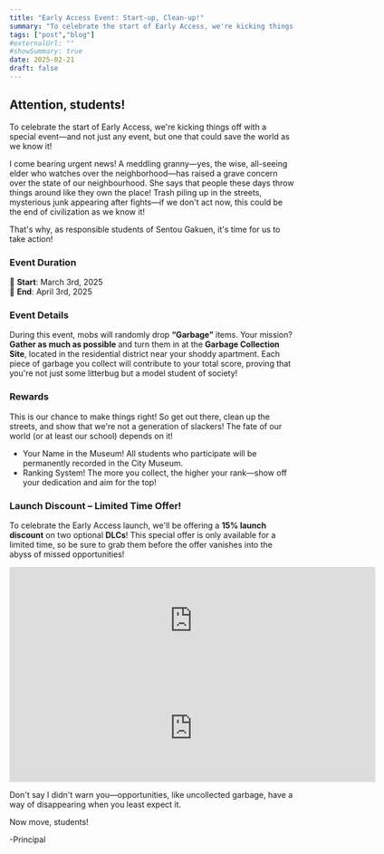 ```yaml
---
title: "Early Access Event: Start-up, Clean-up!"
summary: "To celebrate the start of Early Access, we're kicking things off with a special event, and not just any event, but one that could save the world!"
tags: ["post","blog"]
#externalUrl: ""
#showSummary: true
date: 2025-02-21
draft: false
---
```


## Attention, students!
To celebrate the start of Early Access, we're kicking things off with a special event—and not just any event, but one that could save the world as we know it!

I come bearing urgent news! A meddling granny—yes, the wise, all-seeing elder who watches over the neighborhood—has raised a grave concern over the state of our neighbourhood. She says that people these days throw things around like they own the place! Trash piling up in the streets, mysterious junk appearing after fights—if we don't act now, this could be the end of civilization as we know it!

That's why, as responsible students of Sentou Gakuen, it's time for us to take action!

### Event Duration
📅 **Start**: March 3rd, 2025  
📅 **End**: April 3rd, 2025  

### Event Details
During this event, mobs will randomly drop **“Garbage”** items. Your mission? **Gather as much as possible** and turn them in at the **Garbage Collection Site**, located in the residential district near your shoddy apartment. Each piece of garbage you collect will contribute to your total score, proving that you're not just some litterbug but a model student of society!

### Rewards
This is our chance to make things right! So get out there, clean up the streets, and show that we're not a generation of slackers! The fate of our world (or at least our school) depends on it!
- Your Name in the Museum!
    All students who participate will be permanently recorded in the City Museum.
- Ranking System!
    The more you collect, the higher your rank—show off your dedication and aim for the top!

### Launch Discount – Limited Time Offer!
To celebrate the Early Access launch, we'll be offering a **15% launch discount** on two optional **DLCs**! This special offer is only available for a limited time, so be sure to grab them before the offer vanishes into the abyss of missed opportunities!

<iframe src="https://store.steampowered.com/widget/405990/" frameborder="0" width="646" height="190"></iframe>

<iframe src="https://store.steampowered.com/widget/405991/" frameborder="0" width="646" height="190"></iframe>

Don't say I didn't warn you—opportunities, like uncollected garbage, have a way of disappearing when you least expect it.

Now move, students!

-Principal